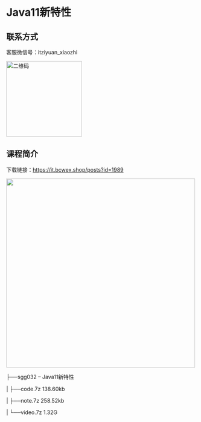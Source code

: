 # Java11新特性

## 联系方式

客服微信号：itziyuan_xiaozhi

<img src="https://ziyuanyun.oss-cn-guangzhou.aliyuncs.com/common/20240614073449/666b82192834a.jpg" width="200" height="200" alt="二维码">

## 课程简介

下载链接：https://it.bcwex.shop/posts?id=1989

<img src="https://ziyuanyun.oss-cn-guangzhou.aliyuncs.com/yun/20240515183621/66449025cd996.jpg" width="500" alt="">

  ├──sgg032 &#8211; Java11新特性

 | ├──code.7z 138.60kb

 | ├──note.7z 258.52kb

 | └──video.7z 1.32G

  